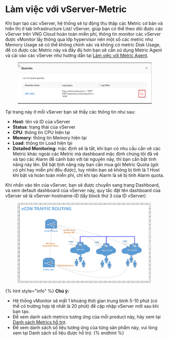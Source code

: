 # Làm việc với vServer-Metric

Khi bạn tạo các vServer, hệ thống sẽ tự động thu thập các Metric cơ bản và hiển thị ở tab Infrastructure List/ vServer, giúp bạn có thể theo dõi được các vServer trên VNG Cloud hoàn toàn miễn phí, thông tin monitor các vServer được vMonitor lấy thông qua lớp hypervisor nên một số các metric như Memory Usage sẽ có thể không chính xác và không có metric Disk Usage, để có được các Metric này và đầy đủ hơn bạn sẽ cần sử dụng Metric Agent và cài vào các vServer như hướng dẫn tại [Làm việc với Metric Agent](../lam-viec-voi-metric-agent/).

<figure><img src="../../../../.gitbook/assets/image (146).png" alt=""><figcaption></figcaption></figure>

Tại trang này ở mỗi vServer bạn sẽ thấy các thông tin như sau:

* **Host**: tên và ID của vServer
* **Status**: trạng thái của vServer
* **CPU**: thông tin CPU hiện tại
* **Memory**: thông tin Memory hiện tại
* **Load**: thông tin Load hiện tại
* **Detailed Monitoring**: mặc định sẽ là tắt, khi bạn có nhu cầu cần vẽ các Metric khác ngoài các Metric mà dashboard mặc định chúng tôi đã vẽ và tạo các Alarm để cảnh báo với tài nguyên này, thì bạn cần bật tính năng này lên. Để bật tính năng này bạn cần mua gói Metric Quota (gói có phí hay miễn phí đều được), tuy nhiên bạn sẽ không bị tính là 1 Host khi bật và hoàn toàn miễn phí, chỉ khi tạo Alarm là sẽ bị tính Alarm quota.

&#x20;Khi nhấn vào tên của vServer, bạn sẽ được chuyển sang trang Dashboard, và xem default dashboard của vServer này, quy tắc đặt tên dashboard của vServer sẽ là vServer-hostname-ID (lấy block thứ 3 của ID vServer)

<figure><img src="../../../../.gitbook/assets/image (147).png" alt=""><figcaption></figcaption></figure>

{% hint style="info" %}
**Chú ý:**

* Hệ thống vMonitor sẽ mất 1 khoảng thời gian trung bình 5-10 phút (có thể có trường hợp tệ nhất là 20 phút) để cập nhập vServer mới sau khi bạn tạo.
* Để xem danh sách metrics tương ứng của mỗi product này, hãy xem tại [Danh sách Metrics hỗ trợ](../danh-sach-metrics-ho-tro/).
* Để xem danh sách số liệu tương ứng của từng sản phẩm này, vui lòng xem tại Danh sách số liệu được hỗ trợ.
{% endhint %}
